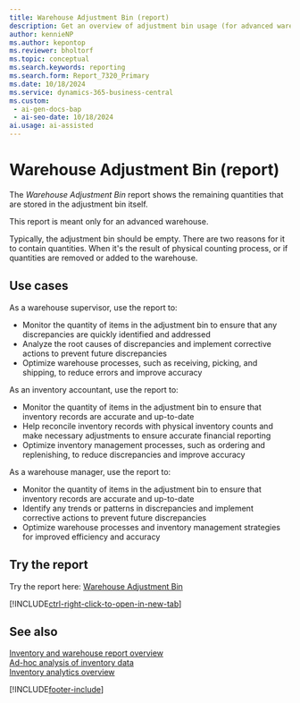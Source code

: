 ```yaml
---
title: Warehouse Adjustment Bin (report)
description: Get an overview of adjustment bin usage (for advanced warehouse scenarios).
author: kennieNP
ms.author: kepontop
ms.reviewer: bholtorf
ms.topic: conceptual
ms.search.keywords: reporting
ms.search.form: Report_7320_Primary
ms.date: 10/18/2024
ms.service: dynamics-365-business-central
ms.custom:
 - ai-gen-docs-bap
 - ai-seo-date: 10/18/2024
ai.usage: ai-assisted
---
```


# Warehouse Adjustment Bin (report)

The *Warehouse Adjustment Bin* report shows the remaining quantities that are stored in the adjustment bin itself. 

This report is meant only for an advanced warehouse. 

Typically, the adjustment bin should be empty. There are two reasons for it to contain quantities. When it's the result of physical counting process, or if quantities are removed or added to the warehouse.

## Use cases

<!-- 
Prompt

Below is a report in an ERP system. Provide 3-4 use cases for different personas working with inventory.
Format like this:    
  
As a <persona>, use the report to    
* use case 1  
* use case 2    

Do not capitalize the persona names. 

## Report name
Warehouse Adjustment Bin

### What the report does
The *Warehouse Adjustment Bin* report shows the remaining quantities that are stored in the adjustment bin itself. 

This report is meant only for an advanced warehouse. 

Typically, the adjustment bin should be empty. There are two reasons for it to contain quantities. When it's the result of physical counting process, or if quantities are removed or added to the warehouse.


## What are warehouse adjustment bins used for?
In Dynamics 365 Business Central, a "Warehouse Adjustment Bin" is used to manage and correct discrepancies in inventory quantities within specific bins
Purpose: The primary purpose is to ensure inventory records are accurate by adjusting quantities when discrepancies are found. This could be due to errors during receiving, picking, shipping, or routine inventory counts.
Functionality: Adjustments are made to correct the recorded quantities to match the actual physical quantities. This involves either increasing or decreasing the quantity of items in a specific bin.
Process: Adjustments can be made manually or through a warehouse management system. Users can specify which bin the adjustment applies to, and whether the adjustment is an increase or decrease in quantity
Types of Adjustments: Positive Adjustments: When additional items are found and need to be added to the inventory. Negative Adjustments: When items are missing and need to be removed from the inventor


## Report use cases
The report helps businesses track changes in inventory levels within specific bins, ensuring accurate inventory records and efficient warehouse management.
Accurate adjustments help maintain precise inventory levels, which is essential for effective inventory management, accurate financial reporting, and optimal stock levels.


Please include your data sources and URLs

-->

As a warehouse supervisor, use the report to:
* Monitor the quantity of items in the adjustment bin to ensure that any discrepancies are quickly identified and addressed
* Analyze the root causes of discrepancies and implement corrective actions to prevent future discrepancies
* Optimize warehouse processes, such as receiving, picking, and shipping, to reduce errors and improve accuracy

As an inventory accountant, use the report to:
* Monitor the quantity of items in the adjustment bin to ensure that inventory records are accurate and up-to-date
* Help reconcile inventory records with physical inventory counts and make necessary adjustments to ensure accurate financial reporting
* Optimize inventory management processes, such as ordering and replenishing, to reduce discrepancies and improve accuracy

As a warehouse manager, use the report to:
* Monitor the quantity of items in the adjustment bin to ensure that inventory records are accurate and up-to-date
* Identify any trends or patterns in discrepancies and implement corrective actions to prevent future discrepancies
* Optimize warehouse processes and inventory management strategies for improved efficiency and accuracy


## Try the report

Try the report here: [Warehouse Adjustment Bin](https://businesscentral.dynamics.com?report=7320)

[!INCLUDE[ctrl-right-click-to-open-in-new-tab](../includes/ctrl-right-click-to-open-in-new-tab.md)]


## See also

[Inventory and warehouse report overview](../inventory-WMS-reports.md)   
[Ad-hoc analysis of inventory data](../ad-hoc-analysis-inventory.md)   
[Inventory analytics overview](../inventory-analytics-overview.md)  

[!INCLUDE[footer-include](../includes/footer-banner.md)]